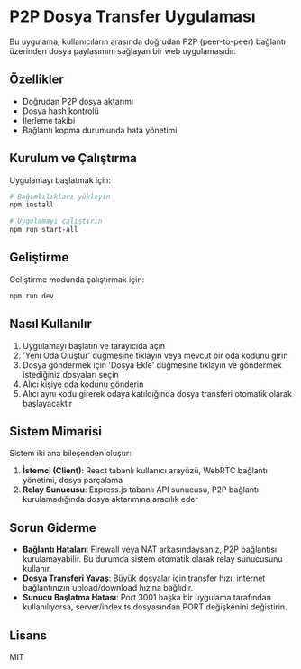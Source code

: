 # P2P Dosya Transfer Uygulaması

Bu uygulama, kullanıcıların arasında doğrudan P2P (peer-to-peer) bağlantı üzerinden dosya paylaşımını sağlayan bir web uygulamasıdır.

## Özellikler

- Doğrudan P2P dosya aktarımı
- Dosya hash kontrolü
- İlerleme takibi
- Bağlantı kopma durumunda hata yönetimi

## Kurulum ve Çalıştırma

Uygulamayı başlatmak için:

```bash
# Bağımlılıkları yükleyin
npm install

# Uygulamayı çalıştırın
npm run start-all
```

## Geliştirme

Geliştirme modunda çalıştırmak için:

```bash
npm run dev
```

## Nasıl Kullanılır

1. Uygulamayı başlatın ve tarayıcıda açın
2. 'Yeni Oda Oluştur' düğmesine tıklayın veya mevcut bir oda kodunu girin
3. Dosya göndermek için 'Dosya Ekle' düğmesine tıklayın ve göndermek istediğiniz dosyaları seçin
4. Alıcı kişiye oda kodunu gönderin
5. Alıcı aynı kodu girerek odaya katıldığında dosya transferi otomatik olarak başlayacaktır

## Sistem Mimarisi

Sistem iki ana bileşenden oluşur:

1. **İstemci (Client)**: React tabanlı kullanıcı arayüzü, WebRTC bağlantı yönetimi, dosya parçalama
2. **Relay Sunucusu**: Express.js tabanlı API sunucusu, P2P bağlantı kurulamadığında dosya aktarımına aracılık eder

## Sorun Giderme

- **Bağlantı Hataları**: Firewall veya NAT arkasındaysanız, P2P bağlantısı kurulamayabilir. Bu durumda sistem otomatik olarak relay sunucusunu kullanır.
- **Dosya Transferi Yavaş**: Büyük dosyalar için transfer hızı, internet bağlantınızın upload/download hızına bağlıdır.
- **Sunucu Başlatma Hatası**: Port 3001 başka bir uygulama tarafından kullanılıyorsa, server/index.ts dosyasından PORT değişkenini değiştirin.

## Lisans

MIT